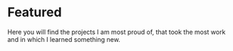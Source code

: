 # Featured
Here you will find the projects I am most proud of, that took the most work and in which I learned something new.
